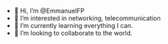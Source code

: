 - 👋 Hi, I’m @EmmanuelFP
- 👀 I’m interested in networking, telecommunication
- 🌱 I’m currently learning everything I can.
- 💞️ I’m looking to collaborate to the world.

<!---
EmmanuelFP/EmmanuelFP is a ✨ special ✨ repository because its `README.md` (this file) appears on your GitHub profile.
You can click the Preview link to take a look at your changes.
--->
